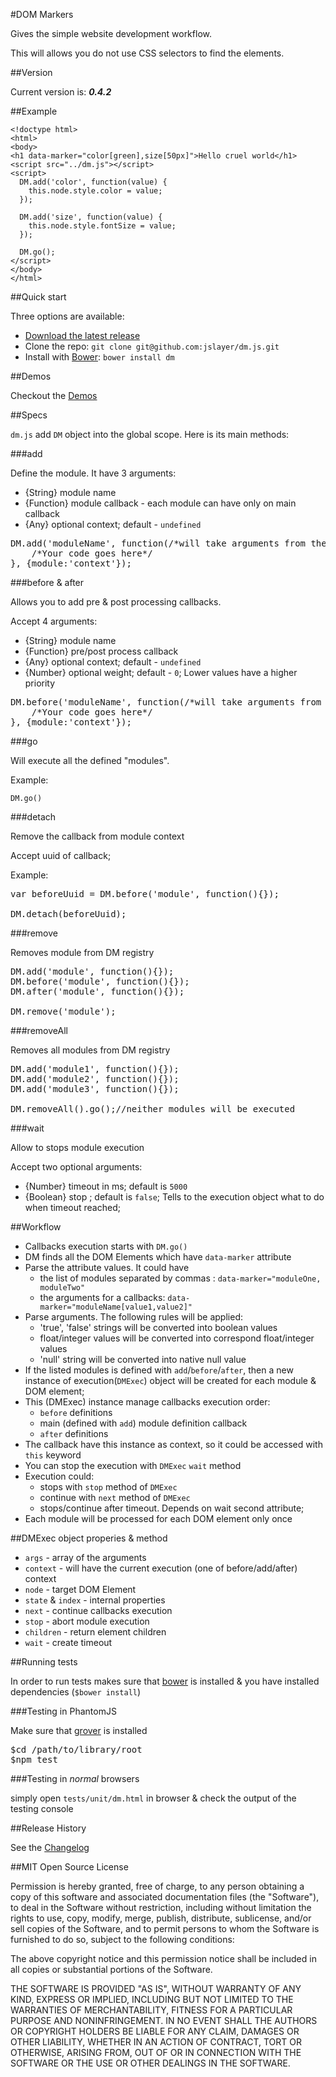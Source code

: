#DOM Markers

Gives the simple website development workflow.

This will allows you do not use CSS selectors to find the elements.

##Version

Current version is: __*0.4.2*__

##Example

    <!doctype html>
    <html>
    <body>
    <h1 data-marker="color[green],size[50px]">Hello cruel world</h1>
    <script src="../dm.js"></script>
    <script>
      DM.add('color', function(value) {
        this.node.style.color = value;
      });

      DM.add('size', function(value) {
        this.node.style.fontSize = value;
      });

      DM.go();
    </script>
    </body>
    </html>


##Quick start

Three options are available:

* [Download the latest release][release]
* Clone the repo: `git clone git@github.com:jslayer/dm.js.git`
* Install with [Bower][bower]: `bower install dm`

##Demos

Checkout the [Demos][demos]

##Specs

`dm.js` add `DM` object into the global scope. Here is its main methods:

###add

Define the module. It have 3 arguments:

* {String} module name
* {Function} module callback - each module can have only on main callback
* {Any} optional context; default - `undefined`

<pre>
DM.add('moduleName', function(/*will take arguments from the DOM element*/) {
    /*Your code goes here*/
}, {module:'context'});
</pre>

###before & after

Allows you to add pre & post processing callbacks.

Accept 4 arguments:

* {String} module name
* {Function} pre/post process callback
* {Any} optional context; default - `undefined`
* {Number} optional weight; default - `0`; Lower values have a higher priority

<pre>
DM.before('moduleName', function(/*will take arguments from the DOM element*/) {
    /*Your code goes here*/
}, {module:'context'});
</pre>

###go

Will execute all the defined "modules".

Example:

    DM.go()

###detach

Remove the callback from module context

Accept uuid of callback;

Example:

<pre>
var beforeUuid = DM.before('module', function(){});

DM.detach(beforeUuid);
</pre>


###remove

Removes module from DM registry

<pre>
DM.add('module', function(){});
DM.before('module', function(){});
DM.after('module', function(){});

DM.remove('module');
</pre>

###removeAll

Removes all modules from DM registry

<pre>
DM.add('module1', function(){});
DM.add('module2', function(){});
DM.add('module3', function(){});

DM.removeAll().go();//neither modules will be executed
</pre>

###wait

Allow to stops module execution

Accept two optional arguments:

* {Number} timeout in ms; default is `5000`
* {Boolean} stop ; default is `false`; Tells to the execution object what to do when timeout reached;

##Workflow

* Callbacks execution starts with `DM.go()`
* DM finds all the DOM Elements which have `data-marker` attribute
* Parse the attribute values. It could have
    * the list of modules separated by commas : `data-marker="moduleOne, moduleTwo"`
    * the arguments for a callbacks: `data-marker="moduleName[value1,value2]"`
* Parse arguments. The following rules will be applied:
    * 'true', 'false' strings will be converted into boolean values
    * float/integer values will be converted into correspond float/integer values
    * 'null' string will be converted into native null value
* If the listed modules is defined with `add`/`before`/`after`, then a new instance of execution(`DMExec`) object
  will be created for each module & DOM element;
* This (DMExec) instance manage callbacks execution order:
    * `before` definitions
    * main (defined with `add`) module definition callback
    * `after` definitions
* The callback have this instance as context, so it could be accessed with `this` keyword
* You can stop the execution with `DMExec` `wait` method
* Execution could:
    * stops with `stop` method of `DMExec`
    * continue with `next` method of `DMExec`
    * stops/continue after timeout. Depends on wait second attribute;
* Each module will be processed for each DOM element only once

##DMExec object properies & method

* `args` - array of the arguments
* `context` - will have the current execution (one of before/add/after) context
* `node` - target DOM Element
* `state` & `index` - internal properties
* `next` - continue callbacks execution
* `stop` - abort module execution
* `children` - return element children
* `wait` - create timeout

##Running tests

In order to run tests makes sure that [bower][bower] is installed & you have installed dependencies (`$bower install`)

###Testing in PhantomJS

Make sure that [grover][github-grover] is installed

<pre>
$cd /path/to/library/root
$npm test
</pre>

###Testing in *normal* browsers

simply open `tests/unit/dm.html` in browser & check the output of the testing console

##Release History

See the [Changelog][changelog]

##MIT Open Source License

Permission is hereby granted, free of charge, to any person obtaining a copy of this software and associated documentation files (the "Software"), to deal in the Software without restriction, including without limitation the rights to use, copy, modify, merge, publish, distribute, sublicense, and/or sell copies of the Software, and to permit persons to whom the Software is furnished to do so, subject to the following conditions:

The above copyright notice and this permission notice shall be included in all copies or substantial portions of the Software.

THE SOFTWARE IS PROVIDED "AS IS", WITHOUT WARRANTY OF ANY KIND, EXPRESS OR IMPLIED, INCLUDING BUT NOT LIMITED TO THE WARRANTIES OF MERCHANTABILITY, FITNESS FOR A PARTICULAR PURPOSE AND NONINFRINGEMENT. IN NO EVENT SHALL THE AUTHORS OR COPYRIGHT HOLDERS BE LIABLE FOR ANY CLAIM, DAMAGES OR OTHER LIABILITY, WHETHER IN AN ACTION OF CONTRACT, TORT OR OTHERWISE, ARISING FROM, OUT OF OR IN CONNECTION WITH THE SOFTWARE OR THE USE OR OTHER DEALINGS IN THE SOFTWARE.

[demos]:http://jslayer.github.io/dm.js/demo/
[changelog]:CHANGELOG.md
[release]:https://github.com/jslayer/dm.js/zipball/master
[bower]:http://bower.io/
[github-grover]:https://github.com/yui/grover
